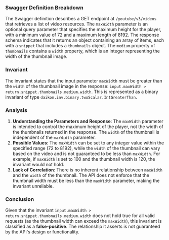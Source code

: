 ### Swagger Definition Breakdown
The Swagger definition describes a GET endpoint at `/youtube/v3/videos` that retrieves a list of video resources. The `maxWidth` parameter is an optional query parameter that specifies the maximum height for the player, with a minimum value of 72 and a maximum length of 8192. The response schema indicates that it returns an object containing an array of items, each with a `snippet` that includes a `thumbnails` object. The `medium` property of `thumbnails` contains a `width` property, which is an integer representing the width of the thumbnail image.

### Invariant
The invariant states that the input parameter `maxWidth` must be greater than the `width` of the thumbnail image in the response: `input.maxWidth > return.snippet.thumbnails.medium.width`. This is represented as a binary invariant of type `daikon.inv.binary.twoScalar.IntGreaterThan`.

### Analysis
1. **Understanding the Parameters and Response**: The `maxWidth` parameter is intended to control the maximum height of the player, not the width of the thumbnails returned in the response. The `width` of the thumbnail is independent of the `maxWidth` parameter.
2. **Possible Values**: The `maxWidth` can be set to any integer value within the specified range (72 to 8192), while the `width` of the thumbnail can vary based on the video and is not guaranteed to be less than `maxWidth`. For example, if `maxWidth` is set to 100 and the thumbnail width is 120, the invariant would not hold.
3. **Lack of Correlation**: There is no inherent relationship between `maxWidth` and the `width` of the thumbnail. The API does not enforce that the thumbnail width must be less than the `maxWidth` parameter, making the invariant unreliable.

### Conclusion
Given that the invariant `input.maxWidth > return.snippet.thumbnails.medium.width` does not hold true for all valid requests (as the thumbnail width can exceed the `maxWidth`), this invariant is classified as a **false-positive**. The relationship it asserts is not guaranteed by the API's design or functionality.
